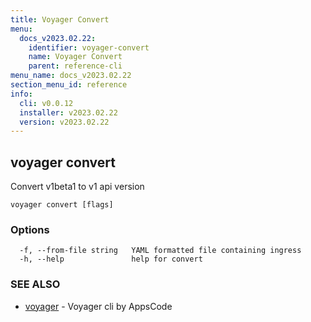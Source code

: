 ```yaml
---
title: Voyager Convert
menu:
  docs_v2023.02.22:
    identifier: voyager-convert
    name: Voyager Convert
    parent: reference-cli
menu_name: docs_v2023.02.22
section_menu_id: reference
info:
  cli: v0.0.12
  installer: v2023.02.22
  version: v2023.02.22
---
```


## voyager convert

Convert v1beta1 to v1 api version

```
voyager convert [flags]
```

### Options

```
  -f, --from-file string   YAML formatted file containing ingress
  -h, --help               help for convert
```

### SEE ALSO

* [voyager](/docs/v2023.02.22/reference/cli/voyager)	 - Voyager cli by AppsCode

